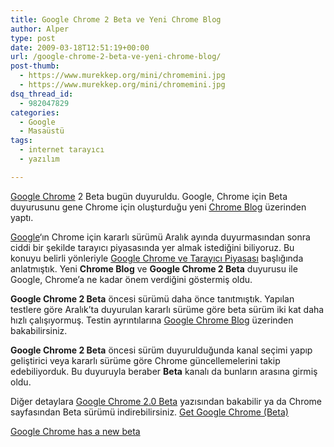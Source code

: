 ```yaml
---
title: Google Chrome 2 Beta ve Yeni Chrome Blog
author: Alper
type: post
date: 2009-03-18T12:51:19+00:00
url: /google-chrome-2-beta-ve-yeni-chrome-blog/
post-thumb:
  - https://www.murekkep.org/mini/chromemini.jpg
  - https://www.murekkep.org/mini/chromemini.jpg
dsq_thread_id:
  - 982047829
categories:
  - Google
  - Masaüstü
tags:
  - internet tarayıcı
  - yazılım

---
```

[Google Chrome][1] 2 Beta bugün duyuruldu. Google, Chrome için Beta duyurusunu gene Chrome için oluşturduğu yeni [Chrome Blog][2] üzerinden yaptı. 

[Google][3]&#8216;ın Chrome için kararlı sürümü Aralık ayında duyurmasından sonra ciddi bir şekilde tarayıcı piyasasında yer almak istediğini biliyoruz. Bu konuyu belirli yönleriyle [Google Chrome ve Tarayıcı Piyasası][4] başlığında anlatmıştık. Yeni **Chrome Blog** ve **Google Chrome 2 Beta** duyurusu ile Google, Chrome&#8217;a ne kadar önem verdiğini göstermiş oldu. 

**Google Chrome 2 Beta** öncesi sürümü daha önce tanıtmıştık. Yapılan testlere göre Aralık&#8217;ta duyurulan kararlı sürüme göre beta sürüm iki kat daha hızlı çalışıyormuş. Testin ayrıntılarına [Google Chrome Blog][2] üzerinden bakabilirsiniz. 

**Google Chrome 2 Beta** öncesi sürüm duyurulduğunda kanal seçimi yapıp geliştirici veya kararlı sürüme göre Chrome güncellemelerini takip edebiliyorduk. Bu duyuruyla beraber **Beta** kanalı da bunların arasına girmiş oldu. 

Diğer detaylara [Google Chrome 2.0 Beta][5] yazısından bakabilir ya da Chrome sayfasından Beta sürümü indirebilirsiniz. [Get Google Chrome (Beta)][6]

[Google Chrome has a new beta][7]

 [1]: http://www.google.com/chrome
 [2]: http://chrome.blogspot.com/
 [3]: http://www.google.com.tr
 [4]: https://www.murekkep.org/google-chrome-ve-tarayici-piyasasi-572
 [5]: https://www.murekkep.org/google-chrome-20-beta-759
 [6]: http://www.google.com/intl/en/landing/chrome/beta/index.html
 [7]: http://chrome.blogspot.com/2009/03/google-chrome-has-new-beta_17.html